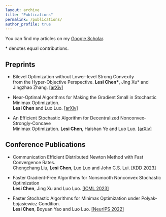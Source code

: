 ```yaml
---
layout: archive
title: "Publications"
permalink: /publications/
author_profile: true
---
```


You can find my articles on my [Google Scholar](https://scholar.google.com/citations?user=ynGzhugAAAAJ&hl=en&oi=ao). 

 \* denotes equal contributions.

## Preprints 

* Bilevel Optimization without Lower-level Strong Convexity \
  from the Hyper-Objective Perspective. **Lesi Chen\***, Jing Xu\* and Jingzhao Zhang. [[arXiv]](https://arxiv.org/abs/2301.00712)

* Near-Optimal Algorithms for Making the Gradient Small in Stochastic Minimax Optimization. \
  **Lesi Chen** and Luo Luo. [[arXiv]](https://arxiv.org/abs/2208.05925) 
  
* An Efficient Stochastic Algorithm for Decentralized Nonconvex-Strongly-Concave \
  Minimax Optimization. **Lesi Chen**, Haishan Ye and Luo Luo. [[arXiv]](https://arxiv.org/pdf/2212.02387.pdf) 
  


## Conference Publications

* Communication Efficient Distributed Newton Method with Fast Convergence Rates. \
  Chengchang Liu, **Lesi Chen**, Luo Luo and John C.S. Lui. [[KDD 2023]](https://arxiv.org/pdf/2305.17945.pdf)

  
* Faster Gradient-Free Algorithms for Nonsmooth Nonconvex Stochastic Optimization \
  **Lesi Chen**, Jing Xu and Luo Luo. [[ICML 2023]](https://openreview.net/pdf?id=VqnEAUnfvu)
  

* Faster Stochastic Algorithms for Minimax Optimization under Polyak-Łojasiewicz Condition. \
  **Lesi Chen**, Boyuan Yao and Luo Luo. [[NeurIPS 2022]](https://papers.nips.cc/paper_files/paper/2022/file/5a4699b3d0bf7ba934fe10cdba5a8a32-Supplemental-Conference.pdf) 
  
  
